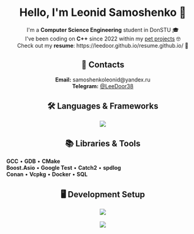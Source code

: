 # <div align="center">Hello, I'm Leonid Samoshenko 🤝</div>

<div align="center">
I'm a <strong>Computer Science Engineering</strong> student in DonSTU 🎓
<br>
I've been coding on <strong>C++</strong> since 2022 within my <a href="https://github.com/LeeDoor?tab=repositories">pet projects</a> 🤓
<br>
Check out my <b>resume</b>: https://leedoor.github.io/resume.github.io/ 📃
</div>

## <div align="center">📍 Contacts</div>
<div align="center">
<strong>Email:</strong> samoshenkoleonid@yandex.ru<br>
<strong>Telegram:</strong> <a href="https://t.me/LeeDoor38">@LeeDoor38</a>
</div>

## <div align="center">🛠 Languages & Frameworks</div>
<div align="center">
<img src="https://skillicons.dev/icons?i=cpp,qt,cmake,docker" />
</div>

## <div align="center">📚 Libraries & Tools</div>
<div align="center" style="text-align: left; display: inline-block;">
<strong>GCC</strong> • <strong>GDB</strong> • <strong>CMake</strong><br>
<strong>Boost.Asio</strong> • <strong>Google Test</strong> • <strong>Catch2</strong> • <strong>spdlog</strong><br>
<strong>Conan</strong> • <strong>Vcpkg</strong> • <strong>Docker</strong> • <strong>SQL</strong>
</div>

## <div align="center">🖥 Development Setup</div>
<div align="center">
<img src="https://skillicons.dev/icons?i=linux,neovim,bash" />
<br><br>
<a href="https://github.com/LeeDoor/neovim-config">
  <img src="https://img.shields.io/badge/🚀 Try My Neovim Setup-57A143?style=for-the-badge&logo=neovim&logoColor=white" />
</a>
</div>
